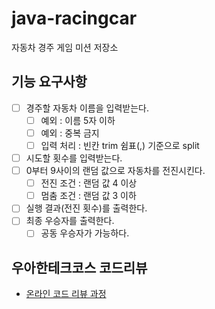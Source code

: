 # java-racingcar
자동차 경주 게임 미션 저장소

## 기능 요구사항
  - [ ] 경주할 자동차 이름을 입력받는다.
    - [ ] 예외 : 이름 5자 이하
    - [ ] 예외 : 중복 금지
    - [ ] 입력 처리 : 빈칸 trim 쉼표(,) 기준으로 split
  - [ ] 시도할 횟수를 입력받는다.
  - [ ] 0부터 9사이의 랜덤 값으로 자동차를 전진시킨다.
    - [ ] 전진 조건 : 랜덤 값 4 이상
    - [ ] 멈춤 조건 : 랜덤 값 3 이하
  - [ ] 실행 결과(전진 횟수)를 출력한다.
  - [ ] 최종 우승자를 출력한다.
    - [ ] 공동 우승자가 가능하다.

## 우아한테크코스 코드리뷰
* [온라인 코드 리뷰 과정](https://github.com/woowacourse/woowacourse-docs/blob/master/maincourse/README.md)